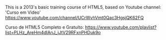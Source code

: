 This is a 2013's basic training course of HTML5, based on Youtube channel: 'Curso em Video'
https://www.youtube.com/channel/UCrWvhVmt0Qac3HgsjQK62FQ

Curso de HTML5 Completo e Gratuíto:
https://www.youtube.com/playlist?list=PLHz_AreHm4dlAnJ_jJtV29RFxnPHDuk9o
